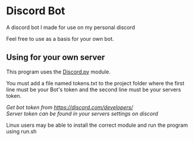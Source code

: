 # Discord Bot

A discord bot I made for use on my personal discord

Feel free to use as a basis for your own bot.

## Using for your own server

This program uses the [Discord.py](https://discordpy.readthedocs.io/en/latest/) module. 

You must add a file named tokens.txt to the project folder where the first line
must be your Bot's token and the second line must be your servers token.

*Get bot token from https://discord.com/developers/* <br />
*Server token can be found in your servers settings on discord*

Linux users may be able to install the correct module and run the program using run.sh
